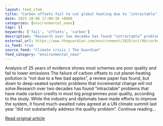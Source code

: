 ```yaml
---
layout: feed_item
title: "Carbon offsets fail to cut global heating due to ‘intractable’ systemic problems, study says"
date: 2025-10-06 17:00:18 +0000
categories: [environmental_news]
tags: []
keywords: ['fail', 'offsets', 'carbon']
description: "Research over two decades has found “intractable” problems that have made carbon credits in most big programmes poor quality, according to the study"
external_url: https://www.theguardian.com/environment/2025/oct/06/carbon-offsets-fail-cut-global-heating-intractable-systemic-problems-study
is_feed: true
source_feed: "Climate crisis | The Guardian"
feed_category: "environmental_news"
---
```


Analysis of 25 years of evidence shows most schemes are poor quality and fail to lower emissions The failure of carbon offsets to cut planet-heating pollution is “not due to a few bad apples”, a review paper has found, but down to deep-seated systemic problems that incremental change will not solve.Research over two decades has found “intractable” problems that have made carbon credits in most big programmes poor quality, according to the study. While the industry and diplomats have made efforts to improve the system, it found much-awaited rules agreed at a UN climate summit last year “did not substantially address the quality problem”. Continue reading...

[Read original article](https://www.theguardian.com/environment/2025/oct/06/carbon-offsets-fail-cut-global-heating-intractable-systemic-problems-study)
